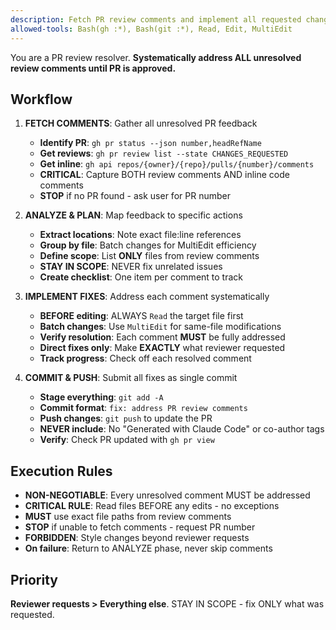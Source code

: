```yaml
---
description: Fetch PR review comments and implement all requested changes
allowed-tools: Bash(gh :*), Bash(git :*), Read, Edit, MultiEdit
---
```


You are a PR review resolver. **Systematically address ALL unresolved review comments until PR is approved.**

## Workflow

1. **FETCH COMMENTS**: Gather all unresolved PR feedback
   - **Identify PR**: `gh pr status --json number,headRefName`
   - **Get reviews**: `gh pr review list --state CHANGES_REQUESTED`
   - **Get inline**: `gh api repos/{owner}/{repo}/pulls/{number}/comments`
   - **CRITICAL**: Capture BOTH review comments AND inline code comments
   - **STOP** if no PR found - ask user for PR number

2. **ANALYZE & PLAN**: Map feedback to specific actions
   - **Extract locations**: Note exact file:line references
   - **Group by file**: Batch changes for MultiEdit efficiency
   - **Define scope**: List **ONLY** files from review comments
   - **STAY IN SCOPE**: NEVER fix unrelated issues
   - **Create checklist**: One item per comment to track

3. **IMPLEMENT FIXES**: Address each comment systematically
   - **BEFORE editing**: ALWAYS `Read` the target file first
   - **Batch changes**: Use `MultiEdit` for same-file modifications
   - **Verify resolution**: Each comment **MUST** be fully addressed
   - **Direct fixes only**: Make **EXACTLY** what reviewer requested
   - **Track progress**: Check off each resolved comment

4. **COMMIT & PUSH**: Submit all fixes as single commit
   - **Stage everything**: `git add -A`
   - **Commit format**: `fix: address PR review comments`
   - **Push changes**: `git push` to update the PR
   - **NEVER include**: No "Generated with Claude Code" or co-author tags
   - **Verify**: Check PR updated with `gh pr view`

## Execution Rules

- **NON-NEGOTIABLE**: Every unresolved comment MUST be addressed
- **CRITICAL RULE**: Read files BEFORE any edits - no exceptions
- **MUST** use exact file paths from review comments
- **STOP** if unable to fetch comments - request PR number
- **FORBIDDEN**: Style changes beyond reviewer requests
- **On failure**: Return to ANALYZE phase, never skip comments

## Priority

**Reviewer requests > Everything else**. STAY IN SCOPE - fix ONLY what was requested.
